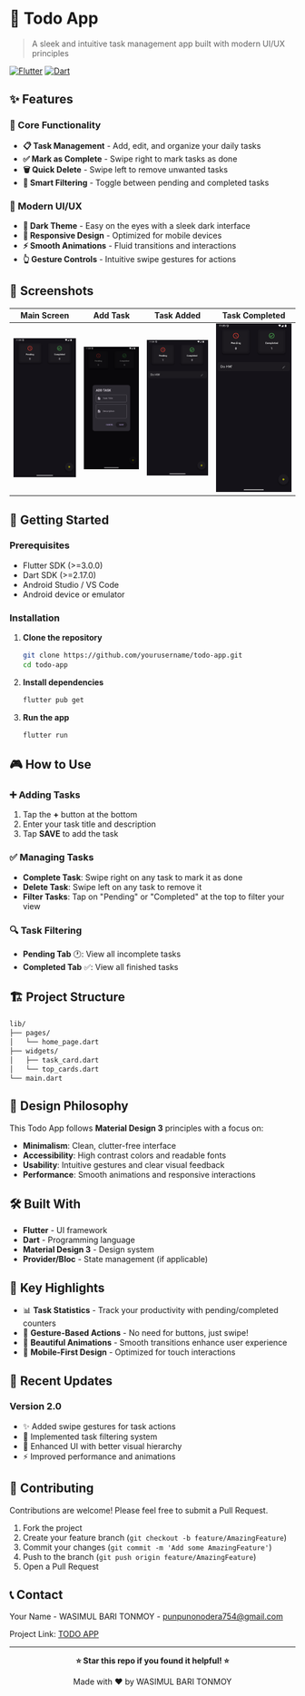 # 📝 Todo App

> A sleek and intuitive task management app built with modern UI/UX principles

[![Flutter](https://img.shields.io/badge/Flutter-02569B?style=for-the-badge&logo=flutter&logoColor=white)](https://flutter.dev)
[![Dart](https://img.shields.io/badge/Dart-0175C2?style=for-the-badge&logo=dart&logoColor=white)](https://dart.dev)

## ✨ Features

### 🎯 Core Functionality
- **📋 Task Management** - Add, edit, and organize your daily tasks
- **✅ Mark as Complete** - Swipe right to mark tasks as done
- **🗑️ Quick Delete** - Swipe left to remove unwanted tasks
- **🔄 Smart Filtering** - Toggle between pending and completed tasks

### 🎨 Modern UI/UX
- **🌙 Dark Theme** - Easy on the eyes with a sleek dark interface
- **📱 Responsive Design** - Optimized for mobile devices
- **⚡ Smooth Animations** - Fluid transitions and interactions
- **👆 Gesture Controls** - Intuitive swipe gestures for actions

## 📱 Screenshots

| Main Screen | Add Task | Task Added | Task Completed |
|-------------|----------|------------|----------------|
| ![Main Screen](/screenshots/Screenshot_20250604_110431.png) | ![Add Task](/screenshots/Screenshot_20250604_110445.png) | ![Task Added](/screenshots/Screenshot_20250604_110503.png) | ![Task Completed](/screenshots/Screenshot_20250604_110515.png) |

## 🚀 Getting Started

### Prerequisites
- Flutter SDK (>=3.0.0)
- Dart SDK (>=2.17.0)
- Android Studio / VS Code
- Android device or emulator

### Installation

1. **Clone the repository**
   ```bash
   git clone https://github.com/yourusername/todo-app.git
   cd todo-app
   ```

2. **Install dependencies**
   ```bash
   flutter pub get
   ```

3. **Run the app**
   ```bash
   flutter run
   ```

## 🎮 How to Use

### ➕ Adding Tasks
1. Tap the **+** button at the bottom
2. Enter your task title and description
3. Tap **SAVE** to add the task

### ✅ Managing Tasks
- **Complete Task**: Swipe right on any task to mark it as done
- **Delete Task**: Swipe left on any task to remove it
- **Filter Tasks**: Tap on "Pending" or "Completed" at the top to filter your view

### 🔍 Task Filtering
- **Pending Tab** 🕐: View all incomplete tasks
- **Completed Tab** ✅: View all finished tasks

## 🏗️ Project Structure

```
lib/
├── pages/
│   └── home_page.dart
├── widgets/
│   ├── task_card.dart
│   └── top_cards.dart
└── main.dart
```

## 🎨 Design Philosophy

This Todo App follows **Material Design 3** principles with a focus on:

- **Minimalism**: Clean, clutter-free interface
- **Accessibility**: High contrast colors and readable fonts
- **Usability**: Intuitive gestures and clear visual feedback
- **Performance**: Smooth animations and responsive interactions

## 🛠️ Built With

- **Flutter** - UI framework
- **Dart** - Programming language
- **Material Design 3** - Design system
- **Provider/Bloc** - State management (if applicable)

## 🌟 Key Highlights

- 📊 **Task Statistics** - Track your productivity with pending/completed counters
- 🎯 **Gesture-Based Actions** - No need for buttons, just swipe!
- 🎨 **Beautiful Animations** - Smooth transitions enhance user experience
- 📱 **Mobile-First Design** - Optimized for touch interactions

## 🔄 Recent Updates

### Version 2.0
- ✨ Added swipe gestures for task actions
- 🎯 Implemented task filtering system
- 🎨 Enhanced UI with better visual hierarchy
- ⚡ Improved performance and animations

## 🤝 Contributing

Contributions are welcome! Please feel free to submit a Pull Request.

1. Fork the project
2. Create your feature branch (`git checkout -b feature/AmazingFeature`)
3. Commit your changes (`git commit -m 'Add some AmazingFeature'`)
4. Push to the branch (`git push origin feature/AmazingFeature`)
5. Open a Pull Request


## 📞 Contact

Your Name - WASIMUL BARI TONMOY - punpunonodera754@gmail.com

Project Link: [TODO APP](https://github.com/OnoPUNPUN/todo_app/tree/version-2)

---

<div align="center">

**⭐ Star this repo if you found it helpful! ⭐**

Made with ❤️ by WASIMUL BARI TONMOY

</div>
